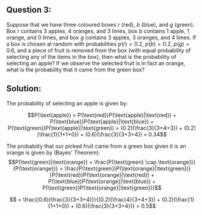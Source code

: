 ## **Question 3**:

Suppose that we have three coloured boxes $r$ (red), $b$ (blue), and $g$ (green). Box $r$ contains 3 apples, 4 oranges, and 3 limes, box $b$ contains 1 apple, 1 orange, and 0 limes, and box $g$ contains 3 apples, 3 oranges, and 4 limes. If a box is chosen at random with probabilities $p(r) = 0.2,\ p(b) = 0.2,\ p(g) = 0.6$, and a piece of fruit is removed from the box (with equal probability of selecting any of the items in the box), then what is the probability of selecting an apple? If we observe the selected fruit is in fact an orange, what is the probability that it came from the green box?

## **Solution**:

The probability of selecting an apple is given by:

$$P(\text{apple}) = P(\text{red})P(\text{apple}|\text{red}) + P(\text{blue})P(\text{apple}|\text{blue}) + P(\text{green})P(\text{apple}|\text{green}) = (0.2)(\frac{3}{3+4+3}) + (0.2)(\frac{1}{1+1+0}) + (0.6)(\frac{3}{3+3+4}) = 0.34$$

The probabiity that our picked fruit came from a green box given it is an orange is given by (Bayes' Theorem):
$$P(\text{green}|\text{orange}) = \frac{P(\text{green} \cap \text{orange})}{P(\text{orange})} = \frac{P(\text{green})P(\text{orange}|\text{green})}{P(\text{red})P(\text{orange}|\text{red}) + P(\text{blue})P(\text{orange}|\text{blue}) + P(\text{green})P(\text{orange}|\text{green})}$$

$$ = \frac{(0.6)(\frac{3}{3+3+4})}{(0.2)(\frac{4}{3+4+3}) + (0.2)(\frac{1}{1+1+0}) + (0.6)(\frac{3}{3+3+4})} = 0.5$$
